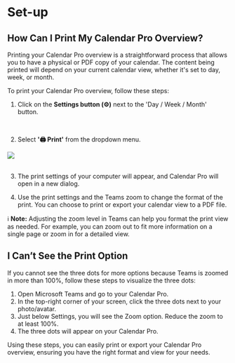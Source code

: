 # Set-up

## How Can I Print My Calendar Pro Overview?

Printing your Calendar Pro overview is a straightforward process that allows you to have a physical or PDF copy of your calendar. The content being printed will depend on your current calendar view, whether it's set to day, week, or month.

To print your Calendar Pro overview, follow these steps:

1. Click on the **Settings button (⚙️)** next to the 'Day / Week / Month' button.
<br>

2. Select **'🖨️ Print'** from the dropdown menu.

<div class="intercom-container"><img src="/assets/img/teams-pro/calendar-pro/calendar-pro-12.png"></div>
<br> 

3. The print settings of your computer will appear, and Calendar Pro will open in a new dialog.
   

4. Use the print settings and the Teams zoom to change the format of the print. You can choose to print or export your calendar view to a PDF file.

ℹ️ **Note:** Adjusting the zoom level in Teams can help you format the print view as needed. For example, you can zoom out to fit more information on a single page or zoom in for a detailed view.

## I Can’t See the Print Option

If you cannot see the three dots for more options because Teams is zoomed in more than 100%, follow these steps to visualize the three dots:

1. Open Microsoft Teams and go to your Calendar Pro.
2. In the top-right corner of your screen, click the three dots next to your photo/avatar.
3. Just below Settings, you will see the Zoom option. Reduce the zoom to at least 100%.
4. The three dots will appear on your Calendar Pro.

Using these steps, you can easily print or export your Calendar Pro overview, ensuring you have the right format and view for your needs.

<Intercom />
<Hubspot />
<Clarity />
<GoogleAnalytics />

